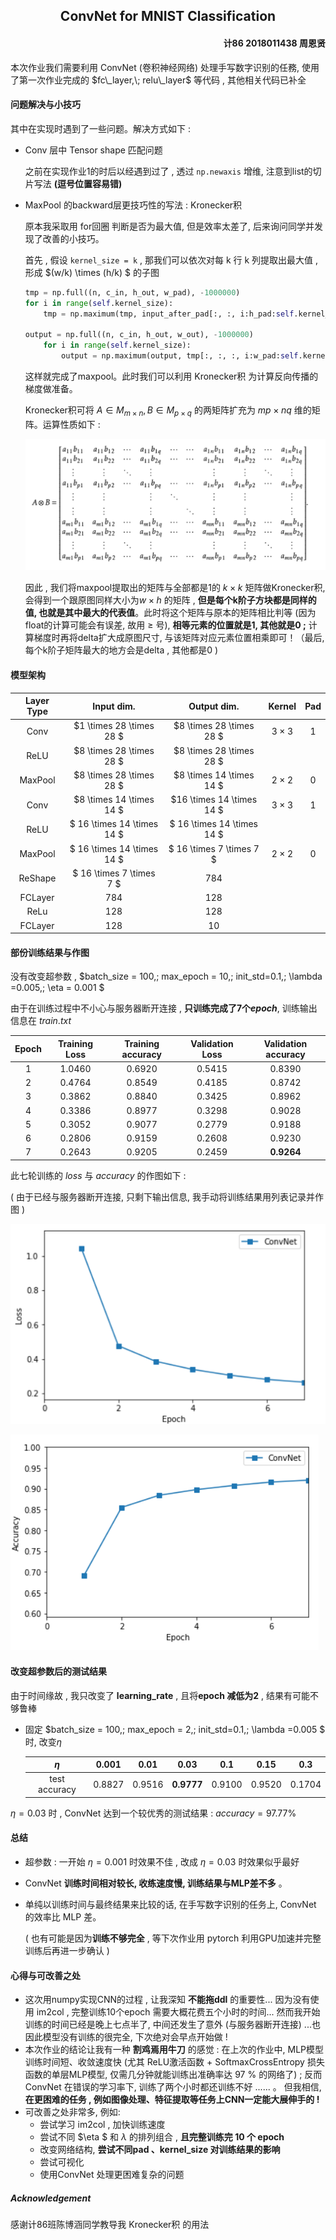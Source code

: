 <h2 align = center>ConvNet for MNIST Classification</h2>
<h4 align = right> 计86 2018011438 周恩贤</h4>
本次作业我们需要利用 ConvNet (卷积神经网络) 处理手写数字识别的任務, 使用了第一次作业完成的 $fc\_layer,\; relu\_layer$ 等代码 , 其他相关代码已补全



#### 问题解决与小技巧

其中在实现时遇到了一些问题。解决方式如下 : 

+ Conv 层中 Tensor shape 匹配问题

  之前在实现作业1的时后以经遇到过了 , 透过 ```np.newaxis``` 增维, 注意到list的切片写法 **(逗号位置容易错)**

+ MaxPool 的backward层更技巧性的写法 : Kronecker积

  原本我采取用 for回圈 判断是否为最大值, 但是效率太差了, 后来询问同学并发现了改善的小技巧。

  首先 , 假设 ```kernel_size = k``` , 那我们可以依次对每 k 行 k 列提取出最大值 , 形成 $(w/k) \times (h/k) $ 的子图

  ```python
  tmp = np.full((n, c_in, h_out, w_pad), -1000000)
  for i in range(self.kernel_size):
      tmp = np.maximum(tmp, input_after_pad[:, :, i:h_pad:self.kernel_size, :])
  
  output = np.full((n, c_in, h_out, w_out), -1000000)
      for i in range(self.kernel_size):
          output = np.maximum(output, tmp[:, :, :, i:w_pad:self.kernel_size])
  ```
  
  这样就完成了maxpool。此时我们可以利用  Kronecker积  为计算反向传播的梯度做准备。
  
  Kronecker积可将 $A \in M_{m \times n}, B \in M_{p\times q}$ 的两矩阵扩充为 $mp \times nq$ 维的矩阵。运算性质如下 :
  
  ![](pic/m.PNG)
  
  因此 , 我们将maxpool提取出的矩阵与全部都是1的 $k\times k$  矩阵做Kronecker积, 会得到一个跟原图同样大小为$w \times h$ 的矩阵 , **但是每个k阶子方块都是同样的值, 也就是其中最大的代表值**。此时将这个矩阵与原本的矩阵相比判等 (因为float的计算可能会有误差, 故用 $\geq$ 号), **相等元素的位置就是1, 其他就是0 ;**   计算梯度时再将delta扩大成原图尺寸, 与该矩阵对应元素位置相乘即可！（最后, 每个k阶子矩阵最大的地方会是delta , 其他都是0 )
  
  

#### 模型架构 

| Layer Type |         Input dim.         |        Output dim.         |   Kernel   | Pad  |
| :--------: | :------------------------: | :------------------------: | :--------: | :--: |
|    Conv    |  $1 \times 28 \times 28 $  |  $8 \times 28 \times 28 $  | $3\times3$ | $1$  |
|    ReLU    |  $8 \times 28 \times 28 $  |  $8 \times 28 \times 28 $  |            |      |
|  MaxPool   |  $8 \times 28 \times 28 $  |  $8 \times 14 \times 14 $  | $2\times2$ | $0$  |
|    Conv    |  $8 \times 14 \times 14 $  | $16 \times 14 \times 14 $  | $3\times3$ | $1$  |
|    ReLU    | $ 16 \times 14 \times 14 $ | $ 16 \times 14 \times 14 $ |            |      |
|  MaxPool   | $ 16 \times 14 \times 14 $ |  $ 16 \times 7 \times 7 $  | $2\times2$ | $0$  |
|  ReShape   |  $ 16 \times 7 \times 7 $  |           $784$            |            |      |
|  FCLayer   |           $784$            |           $128$            |            |      |
|    ReLu    |           $128$            |           $128$            |            |      |
|  FCLayer   |           $128$            |            $10$            |            |      |



#### 部份训练结果与作图

没有改变超参数 ,  $batch\_size = 100,\; max\_epoch = 10,\; init\_std=0.1,\; \lambda =0.005,\; \eta = 0.001 $

由于在训练过程中不小心与服务器断开连接 , **只训练完成了7个$epoch$**, 训练输出信息在 $train.txt$

| Epoch | Training Loss | Training accuracy | Validation Loss | Validation accuracy |
| :---: | :-----------: | :---------------: | :-------------: | :-----------------: |
|   1   |    1.0460     |      0.6920       |     0.5415      |       0.8390        |
|   2   |    0.4764     |      0.8549       |     0.4185      |       0.8742        |
|   3   |    0.3862     |      0.8840       |     0.3425      |       0.8962        |
|   4   |    0.3386     |      0.8977       |     0.3298      |       0.9028        |
|   5   |    0.3052     |      0.9077       |     0.2779      |       0.9188        |
|   6   |    0.2806     |      0.9159       |     0.2608      |       0.9230        |
|   7   |    0.2643     |      0.9205       |     0.2459      |     **0.9264**      |

此七轮训练的 $loss$ 与 $accuracy$ 的作图如下 :

( 由于已经与服务器断开连接,  只剩下输出信息, 我手动将训练结果用列表记录并作图 )

![](pic/loss.PNG)



![](pic/accuracy.PNG)



#### 改变超参数后的测试结果

由于时间缘故 , 我只改变了 **learning_rate** , 且将**epoch 减低为2** , 结果有可能不够鲁棒

- 固定 $batch\_size = 100,\; max\_epoch = 2,\; init\_std=0.1,\; \lambda =0.005 $ 时, 改变$\eta$

  |    $\eta$     | 0.001  |  0.01  |    0.03    |  0.1   |  0.15  |  0.3   |
  | :-----------: | :----: | :----: | :--------: | :----: | :----: | :----: |
  | test accuracy | 0.8827 | 0.9516 | **0.9777** | 0.9100 | 0.9520 | 0.1704 |

 $\eta = 0.03$  时 ,  ConvNet 达到一个较优秀的测试结果 : $accuracy = 97.77 \%$







#### 总结

- 超参数 : 一开始 $\eta = 0.001$ 时效果不佳 , 改成 $\eta = 0.03$  时效果似乎最好 

- ConvNet **训练时间相对较长, 收练速度慢, 训练结果与MLP差不多** 。

- 单纯以训练时间与最终结果来比较的话, 在手写数字识别的任务上, ConvNet 的效率比 MLP 差。

  ( 也有可能是因为**训练不够完全** , 等下次作业用 pytorch 利用GPU加速并完整训练后再进一步确认 )

  



#### 心得与可改善之处

+ 这次用numpy实现CNN的过程 , 让我深知 **不能拖ddl** 的重要性... 因为没有使用 im2col , 完整训练10个epoch 需要大概花费五个小时的时间... 然而我开始训练的时间已经是晚上七点半了, 中间还发生了意外 (与服务器断开连接) ...也因此模型没有训练的很完全, 下次绝对会早点开始做 !
+ 本次作业的结论让我有一种 **割鸡焉用牛刀** 的感觉 : 在上次的作业中, MLP模型训练时间短、收敛速度快 (尤其 ReLU激活函数 + SoftmaxCrossEntropy 损失函数的单层MLP模型, 仅需几分钟就能训练出准确率达 97 % 的网络了) ; 反而ConvNet 在错误的学习率下, 训练了两个小时都还训练不好 ...... 。 但我相信, **在更困难的任务 , 例如图像处理、特征提取等任务上CNN一定能大展伸手的 !**
+ 可改善之处非常多, 例如:
  + 尝试学习 im2col , 加快训练速度
  + 尝试不同 $\eta $ 和 $\lambda$ 的排列组合 , **且完整训练完 10 个 epoch**
  + 改变网络结构, **尝试不同pad 、kernel_size 对训练结果的影响**
  + 尝试可视化
  + 使用ConvNet 处理更困难复杂的问题



##### Acknowledgement

感谢计86班陈博涵同学教导我 Kronecker积 的用法
